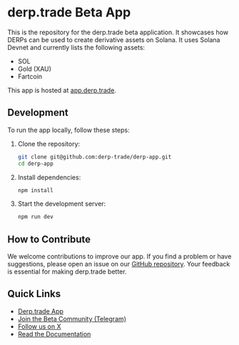 # derp.trade Beta App

This is the repository for the derp.trade beta application. It showcases how DERPs can be used to create derivative assets on Solana. It uses Solana Devnet and currently lists the following assets:
- SOL
- Gold (XAU)
- Fartcoin

This app is hosted at [app.derp.trade](https://app.derp.trade).

## Development

To run the app locally, follow these steps:

1. Clone the repository:
    ```bash
    git clone git@github.com:derp-trade/derp-app.git
    cd derp-app
    ```
2. Install dependencies:
    ```bash
    npm install
    ```
3. Start the development server:
    ```bash
    npm run dev
    ```

## How to Contribute

We welcome contributions to improve our app. If you find a problem or have suggestions, please open an issue on our [GitHub repository](https://github.com/derp-trade/derp-app/issues). Your feedback is essential for making derp.trade better.

## Quick Links

- [Derp.trade App](https://app.derp.trade)
- [Join the Beta Community (Telegram)](https://t.me/derpsbeta)
- [Follow us on X](https://x.com/derp_trade)
- [Read the Documentation](https://docs.derp.trade)